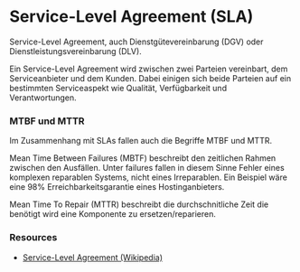 # Service-Level Agreement (SLA)

Service-Level Agreement, auch Dienstgütevereinbarung (DGV) oder
Dienstleistungsvereinbarung (DLV).

Ein Service-Level Agreement wird zwischen zwei Parteien vereinbart, dem
Serviceanbieter und dem Kunden. Dabei einigen sich beide Parteien auf ein
bestimmten Serviceaspekt wie Qualität, Verfügbarkeit und Verantwortungen.

### MTBF und MTTR

Im Zusammenhang mit SLAs fallen auch die Begriffe MTBF und MTTR.

Mean Time Between Failures (MBTF) beschreibt den zeitlichen Rahmen zwischen
den Ausfällen. Unter failures fallen in diesem Sinne Fehler eines komplexen
reparablen Systems, nicht eines Irreparablen. Ein Beispiel wäre eine 
98% Erreichbarkeitsgarantie eines Hostinganbieters.

Mean Time To Repair (MTTR) beschreibt die durchschnitliche Zeit die benötigt wird
eine Komponente zu ersetzen/reparieren. 

### Resources
* [Service-Level Agreement (Wikipedia)](https://de.wikipedia.org/wiki/Service-Level-Agreement)
